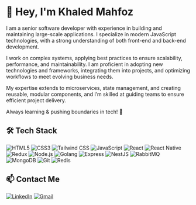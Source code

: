 # 👋 Hey, I'm Khaled Mahfoz  

I am a senior software developer with experience in building and maintaining large-scale applications. 
I specialize in modern JavaScript technologies, with a strong understanding of both front-end and back-end development. 

I work on complex systems, applying best practices to ensure scalability, performance, and maintainability. 
I am proficient in adopting new technologies and frameworks, integrating them into projects, and optimizing workflows to meet evolving business needs. 

My expertise extends to microservices, state management, and creating reusable, modular components, and I’m skilled at guiding teams to ensure efficient project delivery.

Always learning & pushing boundaries in tech! 🚀  

## 🛠️ Tech Stack  
![HTML5](https://img.shields.io/badge/HTML5-E34F26?logo=html5&logoColor=white)
![CSS3](https://img.shields.io/badge/CSS3-1572B6?logo=css3&logoColor=white)
![Tailwind CSS](https://img.shields.io/badge/Tailwind_CSS-38B2AC?logo=tailwind-css&logoColor=white)
![JavaScript](https://img.shields.io/badge/JavaScript-323330?logo=javascript&logoColor=F7DF1E)
![React](https://img.shields.io/badge/React-20232A?logo=react&logoColor=61DAFB)
![React Native](https://img.shields.io/badge/React_Native-20232A?logo=react&logoColor=61DAFB)
![Redux](https://img.shields.io/badge/Redux-1572B6?logo=redux)
![Node.js](https://img.shields.io/badge/Node.js-43853D?logo=node.js&logoColor=white)
![Golang](https://img.shields.io/badge/Golang-00ADD8?logo=go&logoColor=white)
![Express](https://img.shields.io/badge/Express.js-404D59?logo=express)
![NestJS](https://img.shields.io/badge/NestJS-20232A?logo=nestjs&logoColor=e42b55)
![RabbitMQ](https://img.shields.io/badge/RabbitMQ-F05032?logo=rabbitmq&logoColor=white)
![MongoDB](https://img.shields.io/badge/MongoDB-4EA94B?logo=mongodb&logoColor=white)
![Git](https://img.shields.io/badge/Git-F05032?logo=git&logoColor=white)
![Redis](https://img.shields.io/badge/Redis-323330?logo=redis)

## 📫 Contact Me  
[![LinkedIn](https://img.shields.io/badge/LinkedIn-0077B5?style=for-the-badge&logo=linkedin&logoColor=white)](https://www.linkedin.com/in/khaled-mahfoz-1b4b3a18b/)  [![Gmail](https://img.shields.io/badge/Gmail-D14836?style=for-the-badge&logo=gmail&logoColor=white)](mailto:khaledmahfoz20@gmail.com)  

